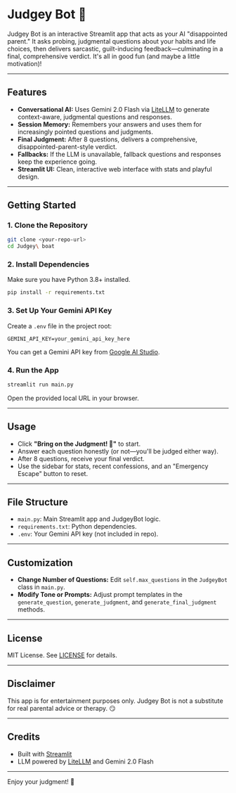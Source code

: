 # Judgey Bot 😤

Judgey Bot is an interactive Streamlit app that acts as your AI "disappointed parent." It asks probing, judgmental questions about your habits and life choices, then delivers sarcastic, guilt-inducing feedback—culminating in a final, comprehensive verdict. It's all in good fun (and maybe a little motivation)!

---

## Features

- **Conversational AI:** Uses Gemini 2.0 Flash via [LiteLLM](https://github.com/BerriAI/litellm) to generate context-aware, judgmental questions and responses.
- **Session Memory:** Remembers your answers and uses them for increasingly pointed questions and judgments.
- **Final Judgment:** After 8 questions, delivers a comprehensive, disappointed-parent-style verdict.
- **Fallbacks:** If the LLM is unavailable, fallback questions and responses keep the experience going.
- **Streamlit UI:** Clean, interactive web interface with stats and playful design.

---

## Getting Started

### 1. Clone the Repository

```sh
git clone <your-repo-url>
cd Judgey\ boat
```

### 2. Install Dependencies

Make sure you have Python 3.8+ installed.

```sh
pip install -r requirements.txt
```

### 3. Set Up Your Gemini API Key

Create a `.env` file in the project root:

```
GEMINI_API_KEY=your_gemini_api_key_here
```

You can get a Gemini API key from [Google AI Studio](https://aistudio.google.com/app/apikey).

### 4. Run the App

```sh
streamlit run main.py
```

Open the provided local URL in your browser.

---

## Usage

- Click **"Bring on the Judgment! 😤"** to start.
- Answer each question honestly (or not—you'll be judged either way).
- After 8 questions, receive your final verdict.
- Use the sidebar for stats, recent confessions, and an "Emergency Escape" button to reset.

---

## File Structure

- `main.py`: Main Streamlit app and JudgeyBot logic.
- `requirements.txt`: Python dependencies.
- `.env`: Your Gemini API key (not included in repo).

---

## Customization

- **Change Number of Questions:** Edit `self.max_questions` in the `JudgeyBot` class in `main.py`.
- **Modify Tone or Prompts:** Adjust prompt templates in the `generate_question`, `generate_judgment`, and `generate_final_judgment` methods.

---

## License

MIT License. See [LICENSE](LICENSE) for details.

---

## Disclaimer

This app is for entertainment purposes only. Judgey Bot is not a substitute for real parental advice or therapy. 😏

---

## Credits

- Built with [Streamlit](https://streamlit.io/)
- LLM powered by [LiteLLM](https://github.com/BerriAI/litellm) and Gemini 2.0 Flash

---

Enjoy your judgment! 😤
